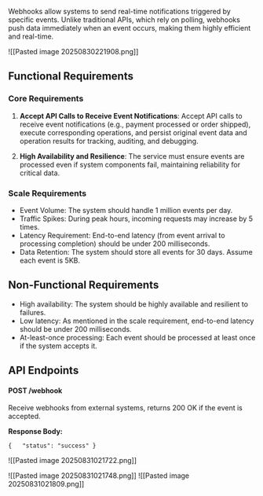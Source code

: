 Webhooks allow systems to send real-time notifications triggered by specific events. Unlike traditional APIs, which rely on polling, webhooks push data immediately when an event occurs, making them highly efficient and real-time.

![[Pasted image 20250830221908.png]]

## Functional Requirements
### Core Requirements

1. **Accept API Calls to Receive Event Notifications**: Accept API calls to receive event notifications (e.g., payment processed or order shipped), execute corresponding operations, and persist original event data and operation results for tracking, auditing, and debugging.
    
2. **High Availability and Resilience**: The service must ensure events are processed even if system components fail, maintaining reliability for critical data.

### Scale Requirements

- Event Volume: The system should handle 1 million events per day.
- Traffic Spikes: During peak hours, incoming requests may increase by 5 times.
- Latency Requirement: End-to-end latency (from event arrival to processing completion) should be under 200 milliseconds.
- Data Retention: The system should store all events for 30 days. Assume each event is 5KB.

## Non-Functional Requirements

- High availability: The system should be highly available and resilient to failures.
- Low latency: As mentioned in the scale requirement, end-to-end latency should be under 200 milliseconds.
- At-least-once processing: Each event should be processed at least once if the system accepts it.
  
## API Endpoints

#### POST /webhook

Receive webhooks from external systems, returns 200 OK if the event is accepted.

**Response Body:**

`{   "status": "success" }`

![[Pasted image 20250831021722.png]]

![[Pasted image 20250831021748.png]]
![[Pasted image 20250831021809.png]]